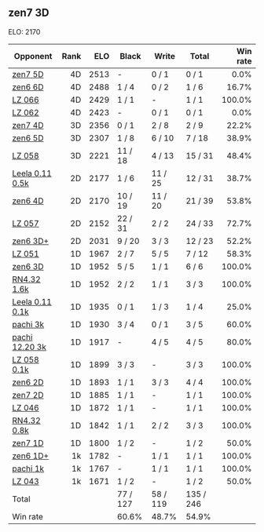 ## zen7 3D ##

ELO: 2170

Opponent | Rank | ELO | Black | Write | Total | Win rate
---------|-----:|----:|-------|-------|-------|-------:
[zen7 5D](zen7%205D.md) | 4D | 2513 | - | 0 / 1 | 0 / 1 | 0.0%
[zen6 6D](zen6%206D.md) | 4D | 2488 | 1 / 4 | 0 / 2 | 1 / 6 | 16.7%
[LZ 066](LZ%20066.md) | 4D | 2429 | 1 / 1 | - | 1 / 1 | 100.0%
[LZ 062](LZ%20062.md) | 4D | 2423 | - | 0 / 1 | 0 / 1 | 0.0%
[zen7 4D](zen7%204D.md) | 3D | 2356 | 0 / 1 | 2 / 8 | 2 / 9 | 22.2%
[zen6 5D](zen6%205D.md) | 3D | 2307 | 1 / 8 | 6 / 10 | 7 / 18 | 38.9%
[LZ 058](LZ%20058.md) | 3D | 2221 | 11 / 18 | 4 / 13 | 15 / 31 | 48.4%
[Leela 0.11 0.5k](Leela%200.11%200.5k.md) | 2D | 2177 | 1 / 6 | 11 / 25 | 12 / 31 | 38.7%
[zen6 4D](zen6%204D.md) | 2D | 2170 | 10 / 19 | 11 / 20 | 21 / 39 | 53.8%
[LZ 057](LZ%20057.md) | 2D | 2152 | 22 / 31 | 2 / 2 | 24 / 33 | 72.7%
[zen6 3D+](zen6%203D+.md) | 2D | 2031 | 9 / 20 | 3 / 3 | 12 / 23 | 52.2%
[LZ 051](LZ%20051.md) | 1D | 1967 | 2 / 7 | 5 / 5 | 7 / 12 | 58.3%
[zen6 3D](zen6%203D.md) | 1D | 1952 | 5 / 5 | 1 / 1 | 6 / 6 | 100.0%
[RN4.32 1.6k](RN4.32%201.6k.md) | 1D | 1952 | 2 / 2 | 1 / 1 | 3 / 3 | 100.0%
[Leela 0.11 0.1k](Leela%200.11%200.1k.md) | 1D | 1935 | 0 / 1 | 1 / 3 | 1 / 4 | 25.0%
[pachi 3k](pachi%203k.md) | 1D | 1930 | 3 / 4 | 0 / 1 | 3 / 5 | 60.0%
[pachi 12.20 3k](pachi%2012.20%203k.md) | 1D | 1917 | - | 4 / 5 | 4 / 5 | 80.0%
[LZ 058 0.1k](LZ%20058%200.1k.md) | 1D | 1899 | 3 / 3 | - | 3 / 3 | 100.0%
[zen6 2D](zen6%202D.md) | 1D | 1893 | 1 / 1 | 3 / 3 | 4 / 4 | 100.0%
[zen7 2D](zen7%202D.md) | 1D | 1885 | 1 / 1 | - | 1 / 1 | 100.0%
[LZ 046](LZ%20046.md) | 1D | 1872 | 1 / 1 | - | 1 / 1 | 100.0%
[RN4.32 0.8k](RN4.32%200.8k.md) | 1D | 1842 | 1 / 1 | 2 / 2 | 3 / 3 | 100.0%
[zen7 1D](zen7%201D.md) | 1D | 1800 | 1 / 2 | - | 1 / 2 | 50.0%
[zen6 1D+](zen6%201D+.md) | 1k | 1782 | - | 1 / 1 | 1 / 1 | 100.0%
[pachi 1k](pachi%201k.md) | 1k | 1767 | - | 1 / 1 | 1 / 1 | 100.0%
[LZ 043](LZ%20043.md) | 1k | 1671 | 1 / 2 | - | 1 / 2 | 50.0%
Total | | | 77 / 127 | 58 / 119 | 135 / 246 | 
Win rate| | | 60.6% | 48.7% | 54.9% | 
